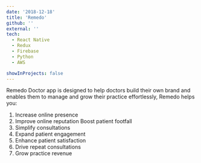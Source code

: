 ```yaml
---
date: '2018-12-18'
title: 'Remedo'
github: ''
external: ''
tech:
  - React Native
  - Redux
  - Firebase
  - Python
  - AWS

showInProjects: false
---
```


Remedo Doctor app is designed to help doctors build their own brand and enables them to manage and grow their practice effortlessly, Remedo helps you:

1. Increase online presence
2. Improve online reputation Boost patient footfall
3. Simplify consultations
4. Expand patient engagement
5. Enhance patient satisfaction
6. Drive repeat consultations
7. Grow practice revenue
